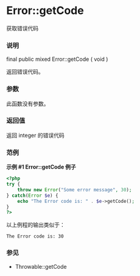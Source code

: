 Error::getCode
==============

获取错误代码

### 说明

<span class="modifier">final</span> <span class="modifier">public</span>
<span class="type">mixed</span> <span
class="methodname">Error::getCode</span> ( <span
class="methodparam">void</span> )

返回错误代码。

### 参数

此函数没有参数。

### 返回值

返回 <span class="type">integer</span> 的错误代码

### 范例

**示例 \#1 <span class="function">Error::getCode</span> 例子**

``` php
<?php
try {
    throw new Error("Some error message", 30);
} catch(Error $e) {
    echo "The Error code is: " . $e->getCode();
}
?>
```

以上例程的输出类似于：

    The Error code is: 30

### 参见

-   <span class="methodname">Throwable::getCode</span>
